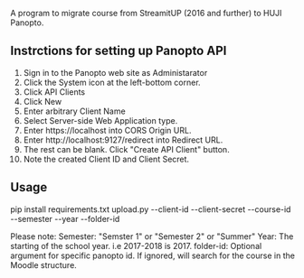 A program to migrate course from StreamitUP (2016 and further) to HUJI Panopto.


## Instrctions for setting up Panopto API
1. Sign in to the Panopto web site as Administarator
2. Click the System icon at the left-bottom corner.
3. Click API Clients
4. Click New
5. Enter arbitrary Client Name
6. Select Server-side Web Application type.
7. Enter https://localhost into CORS Origin URL.
8. Enter http://localhost:9127/redirect into Redirect URL.
9. The rest can be blank. Click "Create API Client" button.
10. Note the created Client ID and Client Secret.

## Usage
pip install requirements.txt
upload.py --client-id <panopto client id> --client-secret <panopto client secret> --course-id <HUJI course id> --semester <semester> --year <year> --folder-id <panotpo folder id>
  
Please note:
Semester: "Semster 1" or "Semester 2" or "Summer"
Year: The starting of the school year. i.e 2017-2018 is 2017.
folder-id: Optional argument for specific panopto id. If ignored, will search for the course in the Moodle structure.
